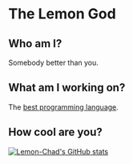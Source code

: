 # The Lemon God

## Who am I?

Somebody better than you.

## What am I working on?

The [best programming language](https://github.com/Lemon-Chad/jpizza).

## How cool are you?

[![Lemon-Chad's GitHub stats](https://github-readme-stats.vercel.app/api?username=Lemon-Chad&show_icons=true&theme=onedark)](https://github.com/anuraghazra/github-readme-stats)
